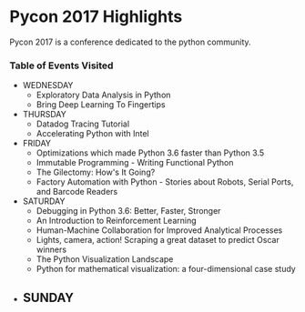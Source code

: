 # Pycon 2017 Highlights
Pycon 2017 is a conference dedicated to the python community.

### Table of Events Visited
- WEDNESDAY
    - Exploratory Data Analysis in Python
    - Bring Deep Learning To Fingertips
- THURSDAY
    - Datadog Tracing Tutorial
    - Accelerating Python with Intel
- FRIDAY
    - Optimizations which made Python 3.6 faster than Python 3.5
    - Immutable Programming - Writing Functional Python
    - The Gilectomy: How's It Going?
    - Factory Automation with Python - Stories about Robots, Serial Ports, and Barcode Readers
- SATURDAY
    - Debugging in Python 3.6: Better, Faster, Stronger
    - An Introduction to Reinforcement Learning
    - Human-Machine Collaboration for Improved Analytical Processes
    - Lights, camera, action! Scraping a great dataset to predict Oscar winners
    - The Python Visualization Landscape
    - Python for mathematical visualization: a four-dimensional case study
- SUNDAY
    - 
